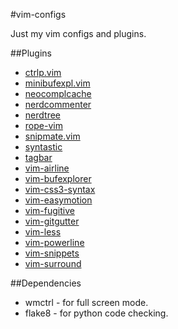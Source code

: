 #vim-configs

Just my vim configs and plugins.

##Plugins

 * [ctrlp.vim](http://github.com/kien/ctrlp.vim)
 * [minibufexpl.vim](http://github.com/fholgado/minibufexpl.vim.git)
 * [neocomplcache](http://github.com/Shougo/neocomplcache.git)
 * [nerdcommenter](http://github.com/scrooloose/nerdcommenter.git)
 * [nerdtree](http://github.com/scrooloose/nerdtree.git)
 * [rope-vim](http://github.com/klen/rope-vim.git)
 * [snipmate.vim](http://github.com/snipmate.vim.git)
 * [syntastic](http://github.com/scrooloose/syntastic.git)
 * [tagbar](http://github.com/majutsushi/tagbar)
 * [vim-airline](http://github.com/bling/vim-airline)
 * [vim-bufexplorer](http://github.com/thisivan/vim-bufexplorer.git)
 * [vim-css3-syntax](http://github.com/hail2u/vim-css3-syntax.git)
 * [vim-easymotion](http://github.com/Lokaltog/vim-easymotion.git)
 * [vim-fugitive](http://github.com/tpope/vim-fugitive.git)
 * [vim-gitgutter](http://github.com/airblade/vim-gitgutter.git)
 * [vim-less](http://github.com/groenewege/vim-less)
 * [vim-powerline](http://github.com/Lokaltog/vim-powerline.git)
 * [vim-snippets](http://github.com/honza/vim-snippets.git)
 * [vim-surround](http://github.com/tpope/vim-surround.git)

##Dependencies

 * wmctrl - for full screen mode.
 * flake8 - for python code checking.
